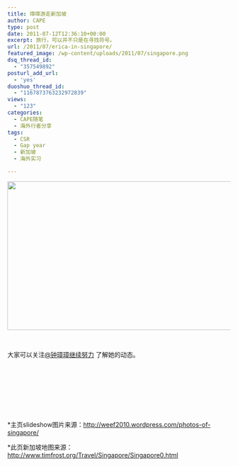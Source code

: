 ```yaml
---
title: 璋璋游走新加坡
author: CAPE
type: post
date: 2011-07-12T12:36:10+00:00
excerpt: 旅行，可以并不只是在寻找符号。
url: /2011/07/erica-in-singapore/
featured_image: /wp-content/uploads/2011/07/singapore.png
dsq_thread_id:
  - "357549892"
posturl_add_url:
  - 'yes'
duoshuo_thread_id:
  - "1167873763232972839"
views:
  - "123"
categories:
  - CAPE随笔
  - 海外行者分享
tags:
  - CSR
  - Gap year
  - 新加坡
  - 海外实习

---
```

<img class="alignnone" title="新加坡" src="http://as.bytravel.cn/images/map/4.gif" alt="" width="525" height="336" />

&nbsp;

大家可以关注[@钟璋璋继续努力][1] 了解她的动态。

&nbsp;



&nbsp;

&nbsp;

&nbsp;

*主页slideshow图片来源：http://weef2010.wordpress.com/photos-of-singapore/

*此页新加坡地图来源：http://www.timfrost.org/Travel/Singapore/Singapore0.html

 [1]: http://weibo.com/n/%E9%92%9F%E7%92%8B%E7%92%8B%E7%BB%A7%E7%BB%AD%E5%8A%AA%E5%8A%9B